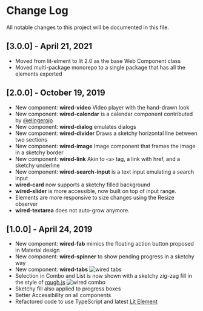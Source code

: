 # Change Log

All notable changes to this project will be documented in this file.

## [3.0.0] - April 21, 2021
* Moved from lit-elment to lit 2.0 as the base Web Component class
* Moved multi-package monorepo to a single package that has all the elements exported

## [2.0.0] - October 19, 2019
* New component: **wired-video** Video player with the hand-drawn look
* New component: **wired-calendar** is a calendar component contributed by [@elingerojo](https://github.com/elingerojo)
* New component: **wired-dialog** emulates dialogs
* New component: **wired-divider** Draws a sketchy horizontal line between two sections
* New component: **wired-image** Image component that frames the image in a sketchy border
* New component: **wired-link** Akin to `<a>` tag, a link with href, and a sketchy underline
* New component: **wired-search-input** is a text input emulating a search input
* **wired-card** now supports a sketchy filled background
* **wired-slider** is more accessible, now built on top of input range.
* Elements are more responsive to size changes using the Resize observer
* **wired-textarea** does not auto-grow anymore. 


## [1.0.0] - April 24, 2019

* New component: **wired-fab** mimics the floating action button proposed in Material design
* New component: **wired-spinner** to show pending progress in a sketchy way
* New component: **wired-tabs** 
![wired tabs](https://wiredjs.github.io/wired-elements/images/tabs.png)
* Selection in Combo and List is now shown with a sketchy zig-zag fill in the style of [rough.js](https://roughjs.com)
![wired combo](https://wiredjs.github.io/wired-elements/images/combo.gif)
* Sketchy fill also applied to progress boxes
* Better Accessibility on all components
* Refactored code to use TypeScript and latest [Lit Element](https://lit-element.polymer-project.org/)
